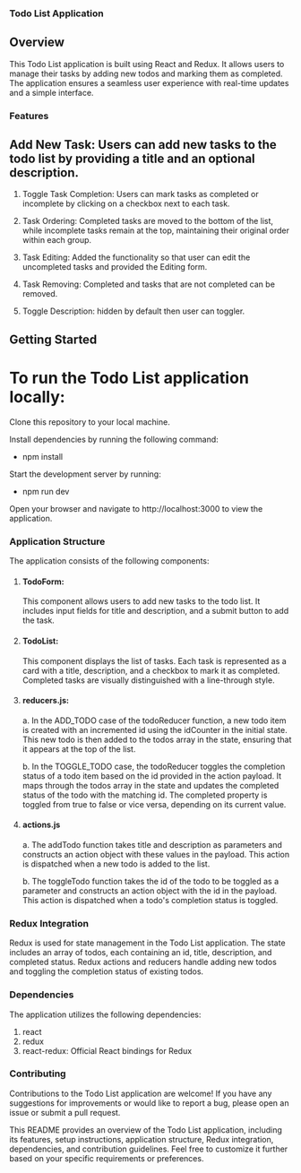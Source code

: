 ### Todo List Application

## Overview

This Todo List application is built using React and Redux. It allows users to manage their tasks by adding new todos and marking them as completed. The application ensures a seamless user experience with real-time updates and a simple interface.

### Features

## Add New Task: Users can add new tasks to the todo list by providing a title and an optional description.

1. Toggle Task Completion: Users can mark tasks as completed or incomplete by clicking on a checkbox next to each task.
2. Task Ordering: Completed tasks are moved to the bottom of the list, while incomplete tasks remain at the top, maintaining their original order within each group.

3. Task Editing: Added the functionality so that user can edit the uncompleted tasks and provided the Editing form.

4. Task Removing: Completed and tasks that are not completed can be removed.

5. Toggle Description: hidden by default then user can toggler.

## Getting Started

# To run the Todo List application locally:

Clone this repository to your local machine.

Install dependencies by running the following command:

- npm install

Start the development server by running:

- npm run dev

Open your browser and navigate to http://localhost:3000 to view the application.

### Application Structure

The application consists of the following components:

1. #### TodoForm:

   This component allows users to add new tasks to the todo list. It includes input fields for title and description, and a submit button to add the task.

2. #### TodoList:

   This component displays the list of tasks. Each task is represented as a card with a title, description, and a checkbox to mark it as completed. Completed tasks are visually distinguished with a line-through style.

3. #### reducers.js:

   a. In the ADD_TODO case of the todoReducer function, a new todo item is created with an incremented id using the idCounter in the initial state. This new todo is then added to the todos array in the state, ensuring that it appears at the top of the list.

   b. In the TOGGLE_TODO case, the todoReducer toggles the completion status of a todo item based on the id provided in the action payload. It maps through the todos array in the state and updates the completed status of the todo with the matching id. The completed property is toggled from true to false or vice versa, depending on its current value.

4. #### actions.js

   a. The addTodo function takes title and description as parameters and constructs an action object with these values in the payload. This action is dispatched when a new todo is added to the list.

   b. The toggleTodo function takes the id of the todo to be toggled as a parameter and constructs an action object with the id in the payload. This action is dispatched when a todo's completion status is toggled.

### Redux Integration

Redux is used for state management in the Todo List application. The state includes an array of todos, each containing an id, title, description, and completed status. Redux actions and reducers handle adding new todos and toggling the completion status of existing todos.

### Dependencies

The application utilizes the following dependencies:

1. react
2. redux
3. react-redux: Official React bindings for Redux
   
### Contributing

Contributions to the Todo List application are welcome! If you have any suggestions for improvements or would like to report a bug, please open an issue or submit a pull request.

This README provides an overview of the Todo List application, including its features, setup instructions, application structure, Redux integration, dependencies, and contribution guidelines. Feel free to customize it further based on your specific requirements or preferences.
